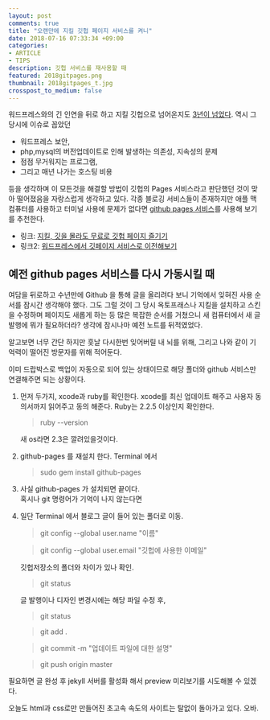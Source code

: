 ```yaml
---
layout: post
comments: true
title: "오랜만에 지킬 깃헙 페이지 서비스를 켜니"
date: 2018-07-16 07:33:34 +09:00
categories:
- ARTICLE
- TIPS
description: 깃헙 서비스를 재사용할 때
featured: 2018gitpages.png
thumbnail: 2018gitpages_t.jpg
crosspost_to_medium: false
---
```


워드프레스와의 긴 인연을 뒤로 하고 지킬 깃헙으로 넘어온지도 [3년이 넘었다](https://ilmol.com/2015/01/첫포스팅.html).  역시 그당시에 이슈로 꼽았던 

* 워드프레스 보안, 
* php,mysql의 버전업데이트로 인해 발생하는 의존성, 지속성의 문제
* 점점 무거워지는 프로그램, 
* 그리고 매년 나가는 호스팅 비용

등을 생각하며 이 모든것을 해결할 방법이 깃헙의 Pages 서비스라고 판단했던 것이 맞아 떨어졌음을 자랑스럽게 생각하고 있다.  각종 블로깅 서비스들이 존재하지만 애플 맥 컴퓨터를 사용하고 터미널 사용에 문제가 없다면 [github pages 서비스](https://pages.github.com)를 사용해 보기를 추천한다.

* 링크: [지킬, 깃을 몰라도 무료로 깃헙 페이지 즐기기](https://ilmol.com/2015/01/Jekyll,Git-을-몰라도-무료-Github-Pages-즐기기.html)
* 링크2: [워드프레스에서 깃페이지 서비스로 이전해보기](https://ilmol.com/2015/01/워드프레스에서-Jekyll로-마이그레이션.html)

## 예전 github pages 서비스를 다시 가동시킬 때

여담을 뒤로하고 수년만에 Github 을 통해 글을 올리려다 보니 기억에서 잊혀진 사용 순서를 잠시간 생각해야 했다.  그도 그럴 것이 그 당시 옥토프래스나 지킬을 설치하고 스킨을 수정하며 페이지도 새롭게 하는 등 많은 복잡한 순서를 거쳤으니 새 컴퓨터에서 새 글 발행에 뭐가 필요하더라? 생각에 잠시나마 예전 노트를 뒤적였었다. 

알고보면 너무 간단 하지만 훗날 다시한번 잊어버릴 내 뇌를 위해, 그리고 나와 같이 기억력이 떨어진 방문자를 위해 적어둔다.

이미 드랍박스로 백업이 자동으로 되어 있는 상태이므로 해당 폴더와 github 서비스만 연결해주면 되는 상황이다.  

1. 먼저 두가지,  xcode과 ruby를 확인한다.  xcode를 최신 업데이트 해주고 사용자 동의서까지 읽어주고 동의 해준다.  Ruby는 2.2.5 이상인지 확인한다.  

   > ruby \-\-version

   새 os라면 2.3은 깔려있을것이다.

2. github-pages 를 재설치 한다. Terminal 에서

   > sudo gem install github-pages

3. 사실 github-pages 가 설치되면 끝이다.  
   혹시나 git 명령어가 기억이 나지 않는다면

4. 일단 Terminal 에서 블로그 글이 들어 있는 폴더로 이동.  

   > git config \-\-global user.name "이름"

   > git config \-\-global user.email "깃헙에 사용한 이메일"

   깃헙저장소의 폴더와 차이가 있나 확인.

   > git status

   글 발행이나 디자인 변경시에는 해당 파일 수정 후,

   > git status

   > git add .

   > git commit -m "업데이트 파일에 대한 설명"

   > git push origin master

필요하면 글 완성 후 jekyll 서버를 활성화 해서 preview 미리보기를 시도해볼 수 있겠다.

오늘도 html과 css로만 만들어진 초고속 속도의 사이트는 탈없이 돌아가고 있다. 오바.


